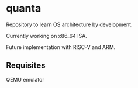 # quanta
Repository to learn OS architecture by development.

Currently working on x86_64 ISA.

Future implementation with RISC-V and ARM.

## Requisites
QEMU emulator
